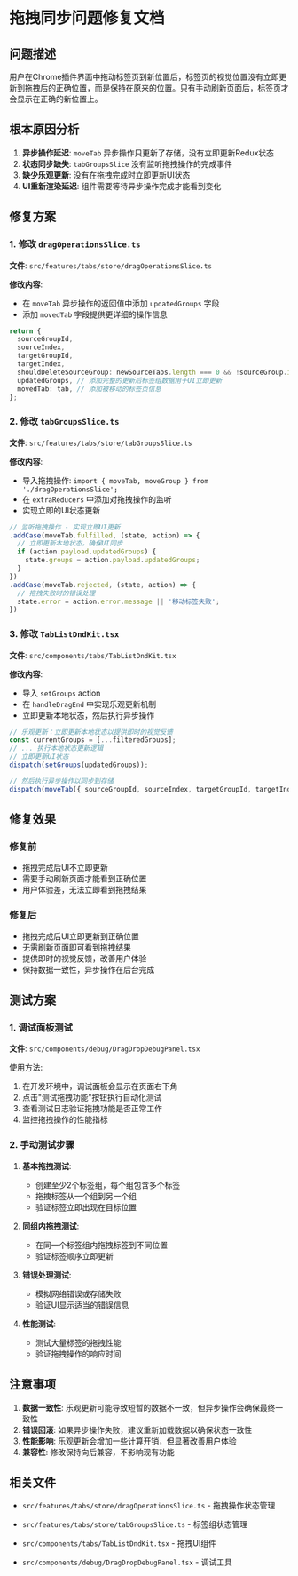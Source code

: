 # 拖拽同步问题修复文档

## 问题描述

用户在Chrome插件界面中拖动标签页到新位置后，标签页的视觉位置没有立即更新到拖拽后的正确位置，而是保持在原来的位置。只有手动刷新页面后，标签页才会显示在正确的新位置上。

## 根本原因分析

1. **异步操作延迟**: `moveTab` 异步操作只更新了存储，没有立即更新Redux状态
2. **状态同步缺失**: `tabGroupsSlice` 没有监听拖拽操作的完成事件
3. **缺少乐观更新**: 没有在拖拽完成时立即更新UI状态
4. **UI重新渲染延迟**: 组件需要等待异步操作完成才能看到变化

## 修复方案

### 1. 修改 `dragOperationsSlice.ts`

**文件**: `src/features/tabs/store/dragOperationsSlice.ts`

**修改内容**:
- 在 `moveTab` 异步操作的返回值中添加 `updatedGroups` 字段
- 添加 `movedTab` 字段提供更详细的操作信息

```typescript
return {
  sourceGroupId,
  sourceIndex,
  targetGroupId,
  targetIndex,
  shouldDeleteSourceGroup: newSourceTabs.length === 0 && !sourceGroup.isLocked,
  updatedGroups, // 添加完整的更新后标签组数据用于UI立即更新
  movedTab: tab, // 添加被移动的标签页信息
};
```

### 2. 修改 `tabGroupsSlice.ts`

**文件**: `src/features/tabs/store/tabGroupsSlice.ts`

**修改内容**:
- 导入拖拽操作: `import { moveTab, moveGroup } from './dragOperationsSlice';`
- 在 `extraReducers` 中添加对拖拽操作的监听
- 实现立即的UI状态更新

```typescript
// 监听拖拽操作 - 实现立即UI更新
.addCase(moveTab.fulfilled, (state, action) => {
  // 立即更新本地状态，确保UI同步
  if (action.payload.updatedGroups) {
    state.groups = action.payload.updatedGroups;
  }
})
.addCase(moveTab.rejected, (state, action) => {
  // 拖拽失败时的错误处理
  state.error = action.error.message || '移动标签失败';
})
```

### 3. 修改 `TabListDndKit.tsx`

**文件**: `src/components/tabs/TabListDndKit.tsx`

**修改内容**:
- 导入 `setGroups` action
- 在 `handleDragEnd` 中实现乐观更新机制
- 立即更新本地状态，然后执行异步操作

```typescript
// 乐观更新：立即更新本地状态以提供即时的视觉反馈
const currentGroups = [...filteredGroups];
// ... 执行本地状态更新逻辑
// 立即更新UI状态
dispatch(setGroups(updatedGroups));

// 然后执行异步操作以同步到存储
dispatch(moveTab({ sourceGroupId, sourceIndex, targetGroupId, targetIndex }));
```

## 修复效果

### 修复前
- 拖拽完成后UI不立即更新
- 需要手动刷新页面才能看到正确位置
- 用户体验差，无法立即看到拖拽结果

### 修复后
- 拖拽完成后UI立即更新到正确位置
- 无需刷新页面即可看到拖拽结果
- 提供即时的视觉反馈，改善用户体验
- 保持数据一致性，异步操作在后台完成

## 测试方案

### 1. 调试面板测试

**文件**: `src/components/debug/DragDropDebugPanel.tsx`

使用方法:
1. 在开发环境中，调试面板会显示在页面右下角
2. 点击"测试拖拽功能"按钮执行自动化测试
3. 查看测试日志验证拖拽功能是否正常工作
4. 监控拖拽操作的性能指标

### 2. 手动测试步骤

1. **基本拖拽测试**:
   - 创建至少2个标签组，每个组包含多个标签
   - 拖拽标签从一个组到另一个组
   - 验证标签立即出现在目标位置

2. **同组内拖拽测试**:
   - 在同一个标签组内拖拽标签到不同位置
   - 验证标签顺序立即更新

3. **错误处理测试**:
   - 模拟网络错误或存储失败
   - 验证UI显示适当的错误信息

4. **性能测试**:
   - 测试大量标签的拖拽性能
   - 验证拖拽操作的响应时间

## 注意事项

1. **数据一致性**: 乐观更新可能导致短暂的数据不一致，但异步操作会确保最终一致性
2. **错误回滚**: 如果异步操作失败，建议重新加载数据以确保状态一致性
3. **性能影响**: 乐观更新会增加一些计算开销，但显著改善用户体验
4. **兼容性**: 修改保持向后兼容，不影响现有功能

## 相关文件

- `src/features/tabs/store/dragOperationsSlice.ts` - 拖拽操作状态管理
- `src/features/tabs/store/tabGroupsSlice.ts` - 标签组状态管理
- `src/components/tabs/TabListDndKit.tsx` - 拖拽UI组件

- `src/components/debug/DragDropDebugPanel.tsx` - 调试工具
